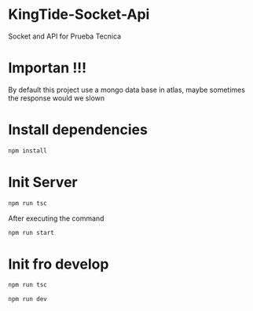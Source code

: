 # KingTide-Socket-Api
Socket and API for Prueba Tecnica

# Importan !!!
By default this project use a mongo data base in atlas, maybe sometimes the response would we slown

# Install dependencies

```sh
npm install
```

# Init Server

```sh
npm run tsc
```
After executing the command

```sh
npm run start
```

# Init fro develop

```sh
npm run tsc
```

```sh
npm run dev
```
